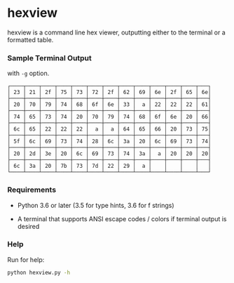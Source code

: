 # hexview

hexview is a command line hex viewer, outputting either to the terminal or a formatted table.

### Sample Terminal Output

with `-g` option.

```
┌────┬────┬────┬────┬────┬────┬────┬────┬────┬────┬────┬────┬───┐   
│ 23 │ 21 │ 2f │ 75 │ 73 │ 72 │ 2f │ 62 │ 69 │ 6e │ 2f │ 65 │ 6e│   
├────┼────┼────┼────┼────┼────┼────┼────┼────┼────┼────┼────┼───┤   
│ 20 │ 70 │ 79 │ 74 │ 68 │ 6f │ 6e │ 33 │  a │ 22 │ 22 │ 22 │ 61│   
├────┼────┼────┼────┼────┼────┼────┼────┼────┼────┼────┼────┼───┤   
│ 74 │ 65 │ 73 │ 74 │ 20 │ 70 │ 79 │ 74 │ 68 │ 6f │ 6e │ 20 │ 66│   
├────┼────┼────┼────┼────┼────┼────┼────┼────┼────┼────┼────┼───┤   
│ 6c │ 65 │ 22 │ 22 │ 22 │  a │  a │ 64 │ 65 │ 66 │ 20 │ 73 │ 75│   
├────┼────┼────┼────┼────┼────┼────┼────┼────┼────┼────┼────┼───┤   
│ 5f │ 6c │ 69 │ 73 │ 74 │ 28 │ 6c │ 3a │ 20 │ 6c │ 69 │ 73 │ 74│   
├────┼────┼────┼────┼────┼────┼────┼────┼────┼────┼────┼────┼───┤   
│ 20 │ 2d │ 3e │ 20 │ 6c │ 69 │ 73 │ 74 │ 3a │  a │ 20 │ 20 │ 20│   
├────┼────┼────┼────┼────┼────┼────┼────┼────┼────┼────┼────┼───┤   
│ 6c │ 3a │ 20 │ 7b │ 73 │ 7d │ 22 │ 29 │  a │    │    │    │   │   
└────┴────┴────┴────┴────┴────┴────┴────┴────┴────┴────┴────┴───┘
```

### Requirements

* Python 3.6 or later (3.5 for type hints, 3.6 for f strings)

* A terminal that supports ANSI escape codes / colors if terminal output is desired

### Help

Run for help:
```bash
python hexview.py -h
```

